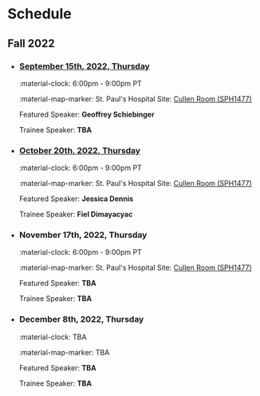 # Schedule

## Fall 2022

<div class="timeline" markdown="1">

- ### [September 15th, 2022, Thursday](./archive/2022/2022-09-15.md)

    :material-clock: 6:00pm - 9:00pm PT

    :material-map-marker:  St. Paul's Hospital Site: [Cullen Room (SPH1477)](https://drive.google.com/file/d/1VBdWxJj_WJeWCcdox4RY5wFWI2F5Gfgy/view?usp=sharing)

    Featured Speaker: **Geoffrey Schiebinger**

    Trainee Speaker: **TBA**

- ### [October 20th, 2022, Thursday](./archive/2022/2022-10-20.md)

    :material-clock: 6:00pm - 9:00pm PT

    :material-map-marker:  St. Paul's Hospital Site: [Cullen Room (SPH1477)](https://drive.google.com/file/d/1VBdWxJj_WJeWCcdox4RY5wFWI2F5Gfgy/view?usp=sharing)

    Featured Speaker: **Jessica Dennis**

    Trainee Speaker: **Fiel Dimayacyac**

- ### November 17th, 2022, Thursday

    :material-clock: 6:00pm - 9:00pm PT

    :material-map-marker:  St. Paul's Hospital Site: [Cullen Room (SPH1477)](https://drive.google.com/file/d/1VBdWxJj_WJeWCcdox4RY5wFWI2F5Gfgy/view?usp=sharing)

    Featured Speaker: **TBA**

    Trainee Speaker: **TBA**

- ### December 8th, 2022, Thursday

    :material-clock: TBA

    :material-map-marker:  TBA

    Featured Speaker: **TBA**

    Trainee Speaker: **TBA**

</div>
